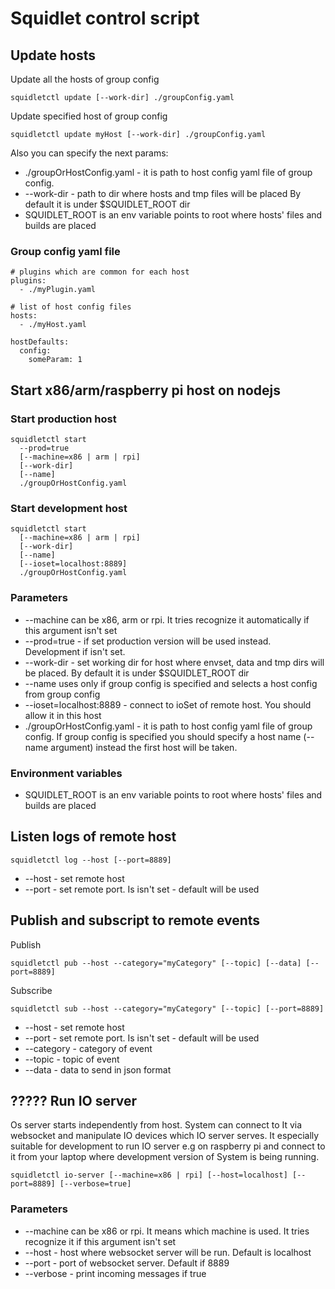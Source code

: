 # Squidlet control script

## Update hosts

Update all the hosts of group config

    squidletctl update [--work-dir] ./groupConfig.yaml

Update specified host of group config 

    squidletctl update myHost [--work-dir] ./groupConfig.yaml
    
Also you can specify the next params:

* ./groupOrHostConfig.yaml - it is path to host config yaml file of group config.
* --work-dir - path to dir where hosts and tmp files will be placed
  By default it is under $SQUIDLET_ROOT dir
* SQUIDLET_ROOT is an env variable points to root where hosts' files and builds are placed


### Group config yaml file

    # plugins which are common for each host
    plugins:
      - ./myPlugin.yaml
      
    # list of host config files
    hosts:
      - ./myHost.yaml

    hostDefaults:
      config:
        someParam: 1


## Start x86/arm/raspberry pi host on nodejs
 
### Start production host

    squidletctl start
      --prod=true
      [--machine=x86 | arm | rpi]
      [--work-dir]
      [--name]
      ./groupOrHostConfig.yaml

### Start development host

    squidletctl start
      [--machine=x86 | arm | rpi]
      [--work-dir]
      [--name]
      [--ioset=localhost:8889]
      ./groupOrHostConfig.yaml

### Parameters

* --machine can be x86, arm or rpi. It tries recognize it automatically if this argument isn't set
* --prod=true - if set production version will be used instead. Development if isn't set.
* --work-dir - set working dir for host where envset, data and tmp dirs will be placed.
  By default it is under $SQUIDLET_ROOT dir
* --name uses only if group config is specified
  and selects a host config from group config
* --ioset=localhost:8889 - connect to ioSet of remote host. You should allow it in this host
* ./groupOrHostConfig.yaml - it is path to host config yaml file of group config.
  If group config is specified you should specify a host name (--name argument)
  instead the first host will be taken.

### Environment variables

* SQUIDLET_ROOT is an env variable points to root where hosts' files and builds are placed

  
## Listen logs of remote host

    squidletctl log --host [--port=8889]
    
* --host - set remote host
* --port - set remote port. Is isn't set - default will be used


## Publish and subscript to remote events
Publish

    squidletctl pub --host --category="myCategory" [--topic] [--data] [--port=8889]
    
Subscribe
    
    squidletctl sub --host --category="myCategory" [--topic] [--port=8889]

* --host - set remote host
* --port - set remote port. Is isn't set - default will be used
* --category - category of event
* --topic - topic of event
* --data - data to send in json format


## ????? Run IO server

Os server starts independently from host.
System can connect to It via websocket and manipulate IO devices which IO server serves.
It especially suitable for development to run IO server e.g on raspberry pi and connect to it
from your laptop where development version of System is being running.

    squidletctl io-server [--machine=x86 | rpi] [--host=localhost] [--port=8889] [--verbose=true]

### Parameters

* --machine can be x86 or rpi. It means which machine is used.
  It tries recognize it if this argument isn't set
* --host - host where websocket server will be run. Default is localhost
* --port - port of websocket server. Default if 8889
* --verbose - print incoming messages if true
